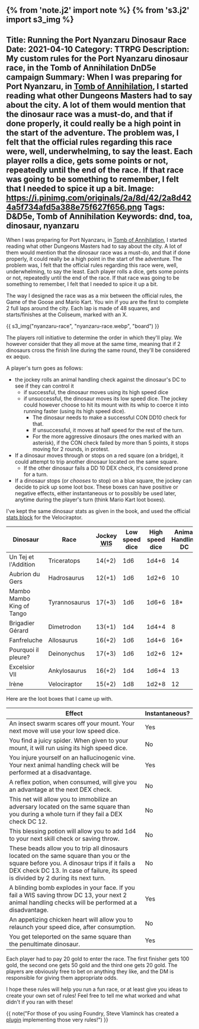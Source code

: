 {% from 'note.j2' import note %}
{% from 's3.j2' import s3_img %}
---
Title: Running the Port Nyanzaru Dinosaur Race
Date: 2021-04-10
Category: TTRPG
Description: My custom rules for the Port Nyanzaru dinosaur race, in the Tomb of Annihilation DnD5e campaign
Summary: When I was preparing for Port Nyanzaru, in [Tomb of Annihilation](https://dnd.wizards.com/products/tabletop-games/rpg-products/tomb-annihilation), I started reading what other Dungeons Masters had to say about the city. A lot of them would mention that the dinosaur race was a must-do, and that if done properly, it could really be a high point in the start of the adventure. The problem was, I felt that the official rules regarding this race were, well, underwhelming, to say the least. Each player rolls a dice, gets some points or not, repeatedly until the end of the race. If that race was going to be something to remember, I felt that I needed to spice it up a bit.
Image: https://i.pinimg.com/originals/2a/8d/42/2a8d424a5f734afd5a388e75f627f656.png
Tags: D&D5e, Tomb of Annihilation
Keywords: dnd, toa, dinosaur, nyanzaru
---

When I was preparing for Port Nyanzaru, in [Tomb of Annihilation](https://dnd.wizards.com/products/tabletop-games/rpg-products/tomb-annihilation), I started reading what other Dungeons Masters had to say about the city. A lot of them would mention that the dinosaur race was a must-do, and that if done properly, it could really be a high point in the start of the adventure. The problem was, I felt that the official rules regarding this race were, well, underwhelming, to say the least. Each player rolls a dice, gets some points or not, repeatedly until the end of the race. If that race was going to be something to remember, I felt that I needed to spice it up a bit.

The way I designed the race was as a mix between the official rules, the Game of the Goose and Mario Kart. You win if you are the first to complete 2 full laps around the city.  Each lap is made of 48 squares, and starts/finishes at the Coliseum, marked with an X.

{{ s3_img("nyanzaru-race", "nyanzaru-race.webp", "board") }}

The players roll initiative to determine the order in which they'll play. We however consider that they all move at the same time, meaning that if 2 dinosaurs cross the finish line during the same round, they'll be considered ex aequo.

A player's turn goes as follows:

* the jockey rolls an animal handling check against the dinosaur's DC to see if they can control it
    * if successful, the dinosaur moves using its high speed dice
    * if unsuccessful, the dinosaur moves its low speed dice. The jockey could however choose to hit its mount with its whip to coerce it into running faster (using its high speed dice).
        * The dinosaur needs to make a successful CON DD10 check for that.
        * If unsuccessful, it moves at half speed for the rest of the turn.
        * For the more aggressive dinosaurs (the ones marked with an asterisk), if the CON check failed by more than 5 points, it stops moving for 2 rounds, in protest.
* If a dinosaur moves through or stops on a red square (on a bridge), it could attempt to trip another dinosaur located on the same square.
    * If the other dinosaur fails a DD 10 DEX check, it's considered prone for a turn.
* If a dinosaur stops (or _chooses_ to stop) on a blue square, the jockey can decide to pick up some loot box. These boxes can have positive or negative effects, either instantaneous or to possibly be used later, anytime during the player's turn (think Mario Kart loot boxes).

I've kept the same dinosaur stats as given in the book, and used the official [stats block](https://5e.tools/bestiary.html#velociraptor_vgm) for the Velociraptor.

| Dinosaur                  | Race          | Jockey <abbr title="Wisdom">WIS</abbr> | Low speed dice | High speed dice | Animal Handling DC | <abbr title="Constitution">CON</abbr>    | <abbr title="Dexterity">DEX</abbr>    |
|---------------------------|---------------|------------|----------------|-----------------|--------------------|--------|--------|
| Un Tej et l'Addition      | Triceratops   | 14(+2)     | 1d6            | 1d4+6           | 14                 | 15(+2) | 9(-1)  |
| Aubrion du Gers           | Hadrosaurus   | 12(+1)     | 1d6            | 1d2+6           | 10                 | 13(+1) | 10(0)  |
| Mambo Mambo King of Tango | Tyrannosaurus | 17(+3)     | 1d6            | 1d6+6           | 18*                | 17(+3) | 10(0)  |
| Brigadier Gérard          | Dimetrodon    | 13(+1)     | 1d4            | 1d4+4           | 8                  | 15(+2) | 12(+1) |
| Fanfreluche               | Allosaurus    | 16(+2)     | 1d6            | 1d4+6           | 16*                | 15(+2) | 13(+1) |
| Pourquoi il pleure?       | Deinonychus   | 17(+3)     | 1d6            | 1d2+6           | 12*                | 14(+2) | 15(+2) |
| Excelsior VII             | Ankylosaurus  | 16(+2)     | 1d4            | 1d6+4           | 13                 | 16(+2) | 11(+0) |
| Irène                     | Velociraptor  | 15(+2)     | 1d8            | 1d2+8           | 12                 | 13(+1) | 14(+2) |


Here are the loot boxes that I came up with.

| Effect                                                                                                                                                                                                                        | Instantaneous? |
|-------------------------------------------------------------------------------------------------------------------------------------------------------------------------------------------------------------------------------|----------------|
| An insect swarm scares off your mount. Your next move will use your low speed dice.                                                                                                                                           | Yes            |
| You find a juicy spider. When given to your mount, it will run using its high speed dice.                                                                                                                                     | No             |
| You injure yourself on an hallucinogenic vine. Your next animal handling check will be performed at a disadvantage.                                                                                                           | Yes            |
| A reflex potion, when consumed, will give you an advantage at the next DEX check.                                                                                                                                             | No             |
| This net will allow you to immobilize an adversary located on the same square than you during a whole turn if they fail a DEX check DC 12.                                                                                                                        | No             |
| This blessing potion will allow you to add 1d4 to your next skill check or saving throw.                                                                                                                                      | No             |
| These beads allow you to trip all dinosaurs located on the same square than you or the square before you. A dinosaur trips if it fails a DEX check DC 13. In case of failure, its speed is divided by 2 during its next turn. | No             |
| A blinding bomb explodes in your face. If you fail a WIS saving throw DC 13, your next 2 animal handling checks will be performed at a disadvantage.                                                                          | Yes            |
| An appetizing chicken heart will allow you to relaunch your speed dice, after consumption.                                                                                                                                    | No             |
| You get teleported on the same square than the penultimate dinosaur.                                                                                                                                                          | Yes            |

Each player had to pay 20 gold to enter the race. The first finisher gets 100 gold, the second one gets 50 gold and the third one gets 20 gold. The players are obviously free to bet on anything they like, and the DM is responsible for giving them appropriate odds.

I hope these rules will help you run a fun race, or at least give you ideas to create your own set of rules! Feel free to tell me what worked and what didn't if you ran with these!

{{ note("For those of you using Foundry, Steve Vlaminck has created a [plugin](https://gitlab.com/mikedave/foundryvtt-macros/-/tree/master/dino-racing) implementing those very rules!") }}
